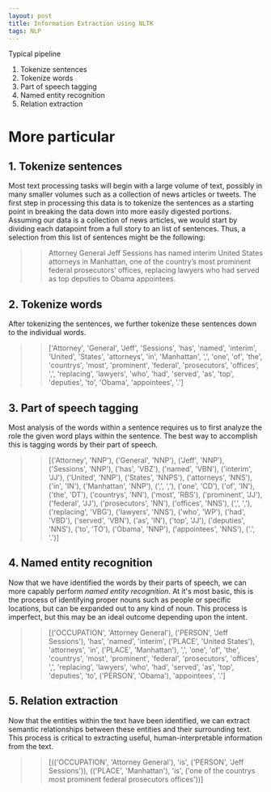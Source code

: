```yaml
---
layout: post
title: Information Extraction using NLTK
tags: NLP
---
```


Typical pipeline

1. Tokenize sentences
2. Tokenize words
3. Part of speech tagging
4. Named entity recognition
5. Relation extraction

# More particular

## 1. Tokenize sentences

Most text processing tasks will begin with a large volume of text, possibly in many smaller volumes such as a collection of news articles or tweets. The first step in processing this data is to tokenize the sentences as a starting point in breaking the data down into more easily digested portions. Assuming our data is a collection of news articles, we would start by dividing each datapoint from a full story to an list of sentences. Thus, a selection from this list of sentences might be the following:

>> Attorney General Jeff Sessions has named interim United States attorneys in Manhattan, one of the country’s most prominent federal prosecutors’ offices, replacing lawyers who had served as top deputies to Obama appointees.

## 2. Tokenize words

After tokenizing the sentences, we further tokenize these sentences down to the individual words.

>> ['Attorney', 'General', 'Jeff', 'Sessions', 'has', 'named', 'interim', 'United', 'States', 'attorneys', 'in', 'Manhattan', ',', 'one', 'of', 'the', 'countrys', 'most', 'prominent', 'federal', 'prosecutors', 'offices', ',', 'replacing', 'lawyers', 'who', 'had', 'served', 'as', 'top', 'deputies', 'to', 'Obama', 'appointees', '.']

## 3. Part of speech tagging

Most analysis of the words within a sentence requires us to first analyze the role the given word plays within the sentence. The best way to accomplish this is tagging words by their part of speech.

>> [('Attorney', 'NNP'), ('General', 'NNP'), ('Jeff', 'NNP'), ('Sessions', 'NNP'), ('has', 'VBZ'), ('named', 'VBN'), ('interim', 'JJ'), ('United', 'NNP'), ('States', 'NNPS'), ('attorneys', 'NNS'), ('in', 'IN'), ('Manhattan', 'NNP'), (',', ','), ('one', 'CD'), ('of', 'IN'), ('the', 'DT'), ('countrys', 'NN'), ('most', 'RBS'), ('prominent', 'JJ'), ('federal', 'JJ'), ('prosecutors', 'NN'), ('offices', 'NNS'), (',', ','), ('replacing', 'VBG'), ('lawyers', 'NNS'), ('who', 'WP'), ('had', 'VBD'), ('served', 'VBN'), ('as', 'IN'), ('top', 'JJ'), ('deputies', 'NNS'), ('to', 'TO'), ('Obama', 'NNP'), ('appointees', 'NNS'), ('.', '.')]

## 4. Named entity recognition

Now that we have identified the words by their parts of speech, we can more capably perform _named entity recognition_. At it's most basic, this is the process of identifying proper nouns such as people or specific locations, but can be expanded out to any kind of noun. This process is imperfect, but this may be an ideal outcome depending upon the intent.

>> [('OCCUPATION', 'Attorney General'), ('PERSON', 'Jeff Sessions'), 'has', 'named', 'interim', ('PLACE', 'United States'), 'attorneys', 'in', ('PLACE', 'Manhattan'), ',', 'one', 'of', 'the', 'countrys', 'most', 'prominent', 'federal', 'prosecutors', 'offices', ',', 'replacing', 'lawyers', 'who', 'had', 'served', 'as', 'top', 'deputies', 'to', ('PERSON', 'Obama'), 'appointees', '.']

## 5. Relation extraction

Now that the entities within the text have been identified, we can extract semantic relationships between these entities and their surrounding text. This process is critical to extracting useful, human-interpretable information from the text.

>> [(('OCCUPATION', 'Attorney General'), 'is', ('PERSON', 'Jeff Sessions')), (('PLACE', 'Manhattan'), 'is', ('one of the countrys most prominent federal prosecutors offices'))]